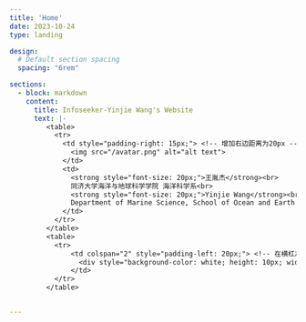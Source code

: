```yaml
---
title: 'Home'
date: 2023-10-24
type: landing

design:
  # Default section spacing
  spacing: "6rem"

sections:
  - block: markdown
    content:
      title: Infoseeker-Yinjie Wang's Website
      text: |-
         <table>
           <tr>
             <td style="padding-right: 15px;"> <!-- 增加右边距离为20px -->
               <img src="/avatar.png" alt="alt text">
             </td>
             <td>
               <strong style="font-size: 20px;">王胤杰</strong><br>
               同济大学海洋与地球科学学院 海洋科学系<br>
               <strong style="font-size: 20px;">Yinjie Wang</strong><br>
               Department of Marine Science, School of Ocean and Earth Sciences, Tongji University<br>
             </td>
           </tr>
         </table>
         <table>
           <tr>
               <td colspan="2" style="padding-left: 20px;"> <!-- 在横杠左侧添加空白 -->
                 <div style="background-color: white; height: 10px; width: 80%;"></div> <!-- 控制横杠的宽度和背景色 -->
               </td>
           </tr>
         </table>


---
```

